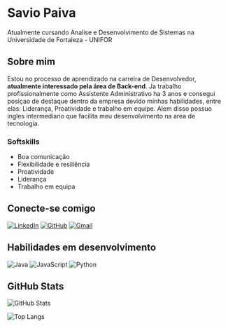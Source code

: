 
# Savio Paiva

Atualmente cursando Analise e Desenvolvimento de Sistemas na Universidade de Fortaleza - UNIFOR

## Sobre mim

Estou no processo de aprendizado na carreira de Desenvolvedor, **atualmente interessado pela área de Back-end**. Ja trabalho profissionalmente como Assistente Administrativo ha 3 anos e consegui posiçao de destaque dentro da empresa devido minhas habilidades, entre elas: Liderança, Proatividade e trabalho em equipe. Alem disso possuo ingles intermediario que facilita meu desenvolvimento na area de tecnologia.

 
### Softskills
- Boa comunicação
- Flexibilidade e resiliência
- Proatividade
- Liderança
- Trabalho em equipa

## Conecte-se comigo

[![LinkedIn](https://img.shields.io/badge/LinkedIn-0077B5?style=for-the-badge&logo=linkedin&logoColor=white)](https://www.linkedin.com/in/saviopaiva9b79b2316/) [![GitHub](https://img.shields.io/badge/GitHub-100000?style=for-the-badge&logo=github&logoColor=white)](https://github.com/itsmepaiva) [![Gmail](https://img.shields.io/badge/Gmail-333333?style=for-the-badge&logo=gmail&logoColor=red)](mailto:saviopaivajr@gmail.com) 

## Habilidades em desenvolvimento

![Java](https://img.shields.io/badge/java-%23ED8B00.svg?style=for-the-badge&logo=openjdk&logoColor=white)
![JavaScript](https://img.shields.io/badge/JavaScript-F7DF1E?style=for-the-badge&logo=javascript&logoColor=black)
![Python](https://img.shields.io/badge/python-3670A0?style=for-the-badge&logo=python&logoColor=ffdd54)

## GitHub Stats

![GitHub Stats](https://github-readme-stats.vercel.app/api?username=itsmepaiva&theme=transparent&bg_color=000&border_color=30A3DC&show_icons=true&icon_color=30A3DC&title_color=E94D5F&text_color=FFF)

![Top Langs](https://github-readme-stats-git-masterrstaa-rickstaa.vercel.app/api/top-langs/?username=itsmepaiva&bg_color=000&border_color=30A3DC&title_color=E94D5F&text_color=FFF)






